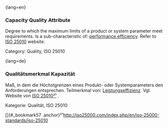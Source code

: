 {lang=en}
### Capacity Quality Attribute
Degree to which the maximum limits of a product or system parameter meet requirements.
Is a sub-characteristic of: [performance efficiency](#term-performance-efficiency-quality-attribute).
Refer to [ISO 25010](http://iso25000.com/index.php/en/iso-25000-standards/iso-25010) website.

Category: Quality, ISO 25010

{lang=de}
### Qualitätsmerkmal Kapazität

Maß, in dem die Höchstgrenzen eines Produkt- oder Systemparameters den
Anforderungen entsprechen. Teilmerkmal von:
[Leistungseffizienz](#_bookmark152). Vgl. Website von [ISO
25010](http://iso25000.com/index.php/en/iso-25000-standards/iso-25010)[²¹](#_bookmark57)
.

Kategorie: Qualität, ISO 25010

[]{#_bookmark57
.anchor}²¹<http://iso25000.com/index.php/en/iso-25000-standards/iso-25010>

